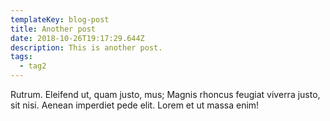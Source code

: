 ```yaml
---
templateKey: blog-post
title: Another post
date: 2018-10-26T19:17:29.644Z
description: This is another post.
tags:
  - tag2
---
```

Rutrum. Eleifend ut, quam justo, mus; Magnis rhoncus feugiat viverra justo, sit
nisi. Aenean imperdiet pede elit. Lorem et ut massa enim!
